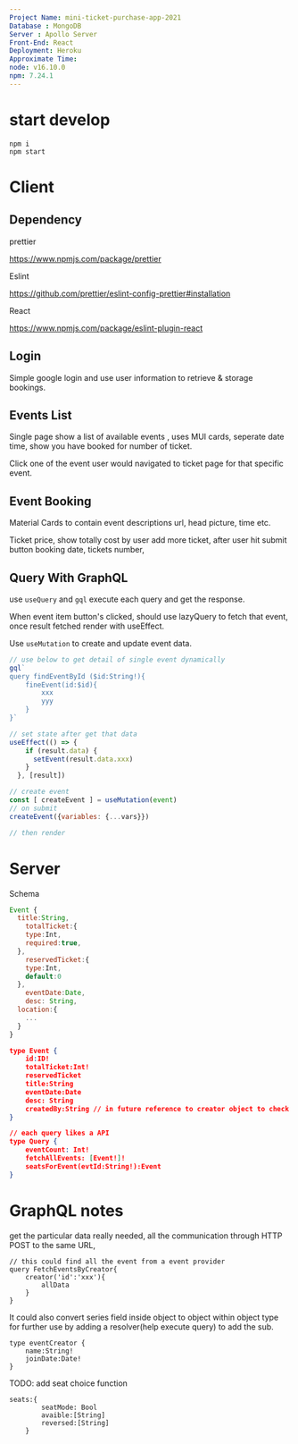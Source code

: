 ```yaml
---
Project Name: mini-ticket-purchase-app-2021
Database : MongoDB 
Server : Apollo Server
Front-End: React
Deployment: Heroku
Approximate Time: 
node: v16.10.0
npm: 7.24.1
---
```


# start develop
```
npm i 
npm start
```



# Client

## Dependency

prettier

https://www.npmjs.com/package/prettier

Eslint

https://github.com/prettier/eslint-config-prettier#installation

React 

https://www.npmjs.com/package/eslint-plugin-react

## Login

Simple google login and use user information to retrieve & storage bookings.



## Events List

Single page show a list of available events , uses MUI cards, seperate date time, show you have booked for number of ticket.

Click one of the event user would navigated to ticket page for that specific event. 

## Event Booking

Material Cards to contain event descriptions url, head picture, time etc.

Ticket price,  show totally cost by user add more ticket, after user hit submit button booking date, tickets number, 

## Query With GraphQL

use `useQuery` and `gql` execute each query and get the response.

When event item button's clicked, should use lazyQuery to fetch that event, once result fetched render with useEffect. 

Use `useMutation` to create and update event data.

``````js
// use below to get detail of single event dynamically
gql`
query findEventById ($id:String!){
	fineEvent(id:$id){
		xxx
		yyy
	}
}`

// set state after get that data 
useEffect(() => {
    if (result.data) {
      setEvent(result.data.xxx)
    }
  }, [result])

// create event
const [ createEvent ] = useMutation(event)
// on submit
createEvent({variables: {...vars}})

// then render
``````



# Server



Schema

```js
Event {
  title:String,
	totalTicket:{
    type:Int,
    required:true,
  },
	reservedTicket:{
    type:Int,
    default:0
  },
	eventDate:Date,
	desc: String,
  location:{
    ...
  }
}
```





```json
type Event {
	id:ID!
	totalTicket:Int!
	reservedTicket
	title:String
	eventDate:Date
	desc: String
	createdBy:String // in future reference to creator object to check more their events
}

// each query likes a API
type Query {
	eventCount: Int!
	fetchAllEvents: [Event!]!
	seatsForEvent(evtId:String!):Event
}
```











# GraphQL notes



get the particular data really needed, all the communication through HTTP POST to the same URL, 

```
// this could find all the event from a event provider
query FetchEventsByCreator{
	creator('id':'xxx'){
		allData
	}
}
```

It could also convert series field inside object to object within object type for further use by adding a resolver(help execute query) to add the sub.

```
type eventCreator {
	name:String!
	joinDate:Date!
}
```




TODO: add seat choice function

```
seats:{
		seatMode: Bool
		avaible:[String]
		reversed:[String]
	}
